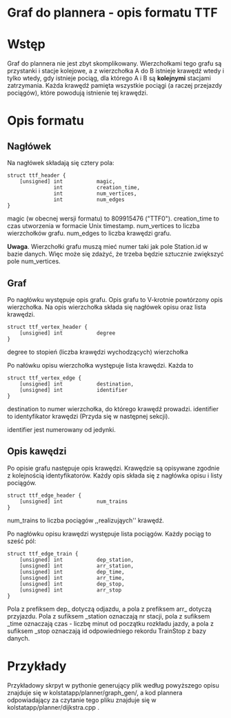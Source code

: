 Graf do plannera - opis formatu TTF
===================================

Wstęp
========

Graf do plannera nie jest zbyt skomplikowany. Wierzchołkami tego grafu są przystanki i stacje kolejowe, a z wierzchołka A do B istnieje krawędź wtedy i tylko wtedy, gdy istnieje pociąg, dla którego A i B są **kolejnymi** stacjami zatrzymania. Każda krawędź pamięta wszystkie pociągi (a raczej przejazdy pociągów), które powodują istnienie tej krawędzi.

Opis formatu
===============

Nagłówek
-------------

Na nagłówek składają się cztery pola:

    struct ttf_header {
        [unsigned] int           magic,
                   int           creation_time,
                   int           num_vertices,
                   int           num_edges
    }

magic (w obecnej wersji formatu) to 809915476 ("TTF0").
creation_time to czas utworzenia w formacie Unix timestamp.
num_vertices to liczba wierzchołków grafu.
num_edges to liczba krawędzi grafu.

**Uwaga**. Wierzchołki grafu muszą mieć numer taki jak pole Station.id w bazie danych. Więc może się zdażyć, że trzeba będzie sztucznie zwiększyć pole num_vertices.

Graf
---------

Po nagłówku występuje opis grafu. Opis grafu to V-krotnie powtórzony opis wierzchołka. Na opis wierzchołka składa się nagłówek opisu oraz lista krawędzi.

    struct ttf_vertex_header {
        [unsigned] int           degree
    }

degree to stopień (liczba krawędzi wychodzących) wierzchołka

Po nałówku opisu wierzchołka występuje lista krawędzi. Każda to

    struct ttf_vertex_edge {
        [unsigned] int           destination,
        [unsigned] int           identifier
    }

destination to numer wierzchołka, do którego krawędź prowadzi.
identifier to identyfikator krawędzi (Przyda się w następnej sekcji).

identifier jest numerowany od jedynki.

Opis kawędzi
------------

Po opisie grafu następuje opis krawędzi. Krawędzie są opisywane zgodnie z kolejnością identyfikatorów. Każdy opis składa się z nagłówka opisu i listy pociągów.

    struct ttf_edge_header {
        [unsigned] int           num_trains
    }

num_trains to liczba pociągów ,,realizująych'' krawędź.

Po nagłówku opisu krawędzi występuje lista pociągów. Każdy pociąg to sześć pól:

    struct ttf_edge_train {
        [unsigned] int           dep_station,
        [unsigned] int           arr_station,
        [unsigned] int           dep_time,
        [unsigned] int           arr_time,
        [unsigned] int           dep_stop,
        [unsigned] int           arr_stop
    }

Pola z prefiksem dep_ dotyczą odjazdu, a pola z prefiksem arr_ dotyczą przyjazdu. Pola z sufiksem _station oznaczają nr stacji, pola z sufiksem _time oznaczają czas - liczbę minut od początku rozkładu jazdy, a pola z sufiksem _stop oznaczają id odpowiedniego rekordu TrainStop z bazy danych.

Przykłady
=========

Przykładowy skrpyt w pythonie generujący plik według powyższego opisu znajduje się w kolstatapp/planner/graph_gen/, a kod plannera odpowiadający za czytanie tego pliku znajduje się w kolstatapp/planner/dijkstra.cpp .
